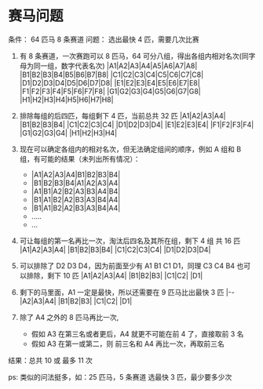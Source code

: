 # 赛马问题

条件： 64 匹马 8 条赛道
问题： 选出最快 4 匹，需要几次比赛

1. 有 8 条赛道，一次赛跑可以 8 匹马，64 可分八组，得出各组内相对名次(同字母为同一组，数字代表名次)
   |A1|A2|A3|A4|A5|A6|A7|A8|
   |B1|B2|B3|B4|B5|B6|B7|B8|
   |C1|C2|C3|C4|C5|C6|C7|C8|
   |D1|D2|D3|D4|D5|D6|D7|D8|
   |E1|E2|E3|E4|E5|E6|E7|E8|
   |F1|F2|F3|F4|F5|F6|F7|F8|
   |G1|G2|G3|G4|G5|G6|G7|G8|
   |H1|H2|H3|H4|H5|H6|H7|H8|

2. 排除每组的后四匹，每组剩下 4 匹，当前总共 32 匹
   |A1|A2|A3|A4|
   |B1|B2|B3|B4|
   |C1|C2|C3|C4|
   |D1|D2|D3|D4|
   |E1|E2|E3|E4|
   |F1|F2|F3|F4|
   |G1|G2|G3|G4|
   |H1|H2|H3|H4|
3. 现在可以确定各组内的相对名次，但无法确定组间的顺序，例如 A 组和 B 组，有可能的结果（未列出所有情况）：

   - |A1|A2|A3|A4|B1|B2|B3|B4|
   - |B1|B2|B3|B4|A1|A2|A3|A4|
   - |A1|B1|A2|B2|A3|B3|A4|B4|
   - |B1|A1|B2|A2|B3|A3|B4|A4|
   - |B1|A1|B2|A2|B3|A3|B4|A4|
   - .....
   - ...

4. 可让每组的第一名再比一次，淘汰后四名及其所在组，剩下 4 组 共 16 匹
   |A1|A2|A3|A4|
   |B1|B2|B3|B4|
   |C1|C2|C3|C4|
   |D1|D2|D3|D4|

5. 可以排除了 D2 D3 D4，因为前面至少有 A1 B1 C1 D1，同理 C3 C4 B4 也可以排除，剩下 10 匹
   |A1|A2|A3|A4|
   |B1|B2|B3|
   |C1|C2|
   |D1|

6. 剩下的马里面，A1 一定是最快，所以还需要在 9 匹马比出最快 3 匹
   |--|A2|A3|A4|
   |B1|B2|B3|
   |C1|C2|
   |D1|
7. 除了 A4 之外的 8 匹马再比一次,

   - 假如 A3 在第三名或者更后，A4 就更不可能在前 4 了，直接取前 3 名
   - 假如 A3 在第一或第二，则 前三名和 A4 再比一次，再取前三名

结果：总共 10 或 最多 11 次

ps: 类似的问法挺多，如：25 匹马，5 条赛道 选最快 3 匹，最少要多少次
